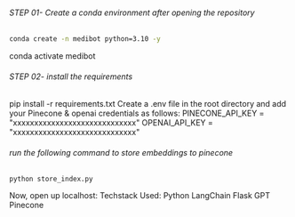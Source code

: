 ###### STEP 01- Create a conda environment after opening the repository
```bash
conda create -n medibot python=3.10 -y
```
  conda activate medibot
###### STEP 02- install the requirements
  pip install -r requirements.txt
Create a .env file in the root directory and add your Pinecone & openai credentials as follows:
  PINECONE_API_KEY = "xxxxxxxxxxxxxxxxxxxxxxxxxxxxx"
  OPENAI_API_KEY = "xxxxxxxxxxxxxxxxxxxxxxxxxxxxx"
###### run the following command to store embeddings to pinecone
    python store_index.py 
Now,
  open up localhost:
Techstack Used:
Python
LangChain
Flask
GPT
Pinecone
